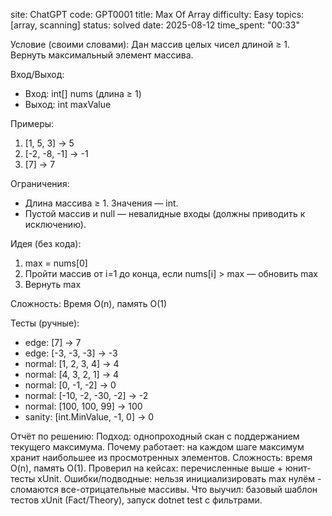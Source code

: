 ﻿site: ChatGPT
code: GPT0001
title: Max Of Array
difficulty: Easy
topics: [array, scanning]
status: solved
date: 2025-08-12
time_spent: "00:33"

Условие (своими словами):
Дан массив целых чисел длиной ≥ 1. Вернуть максимальный элемент массива.

Вход/Выход:
- Вход: int[] nums (длина ≥ 1)
- Выход: int maxValue

Примеры:
1) [1, 5, 3] → 5
2) [-2, -8, -1] → -1
3) [7] → 7

Ограничения:
- Длина массива ≥ 1. Значения — int.
- Пустой массив и null — невалидные входы (должны приводить к исключению).

Идея (без кода):
1) max = nums[0]
2) Пройти массив от i=1 до конца, если nums[i] > max — обновить max
3) Вернуть max

Сложность:
Время O(n), память O(1)

Тесты (ручные):
- edge: [7] → 7
- edge: [-3, -3, -3] → -3
- normal: [1, 2, 3, 4] → 4
- normal: [4, 3, 2, 1] → 4
- normal: [0, -1, -2] → 0
- normal: [-10, -2, -30, -2] → -2
- normal: [100, 100, 99] → 100
- sanity: [int.MinValue, -1, 0] → 0

Отчёт по решению:
Подход: однопроходный скан с поддержанием текущего максимума.
Почему работает: на каждом шаге максимум хранит наибольшее из просмотренных элементов.
Сложность: время O(n), память O(1).
Проверил на кейсах: перечисленные выше + юнит-тесты xUnit.
Ошибки/подводные: нельзя инициализировать max нулём - сломаются все-отрицательные массивы.
Что выучил: базовый шаблон тестов xUnit (Fact/Theory), запуск dotnet test с фильтрами.
